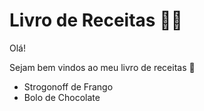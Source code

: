 # Livro de Receitas :man_cook:

Olá!

Sejam bem vindos ao meu livro de receitas :wave:

- Strogonoff de Frango
- Bolo de Chocolate